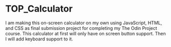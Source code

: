 # TOP_Calculator
I am making this on-screen calculator on my own using JavaScript, HTML, and CSS as final submission project for completing my The Odin Project course. 
This calculator at first will only have on screen button support. Then I will add keyboard support to it. 
